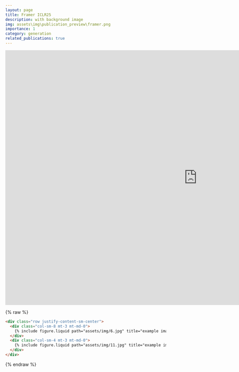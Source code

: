 ```yaml
---
layout: page
title: Framer ICLR25
description: with background image
img: assets\img\publication_preview\framer.png
importance: 1
category: generation
related_publications: true
---
```


<iframe src="https://aim-uofa.github.io/Framer/" width="1200" height="800" style="border:none;"></iframe>

{% raw %}

```html
<div class="row justify-content-sm-center">
  <div class="col-sm-8 mt-3 mt-md-0">
    {% include figure.liquid path="assets/img/6.jpg" title="example image" class="img-fluid rounded z-depth-1" %}
  </div>
  <div class="col-sm-4 mt-3 mt-md-0">
    {% include figure.liquid path="assets/img/11.jpg" title="example image" class="img-fluid rounded z-depth-1" %}
  </div>
</div>
```

{% endraw %}
